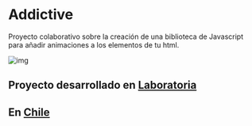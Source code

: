 # Addictive
Proyecto colaborativo sobre la creación de una biblioteca de Javascript para añadir animaciones a los elementos de tu html.

![img](https://preview.ibb.co/mFsu77/addictive.png)
## Proyecto desarrollado en [Laboratoria](http://laboratoria.la)


## En  [Chile](http://chile.com)
